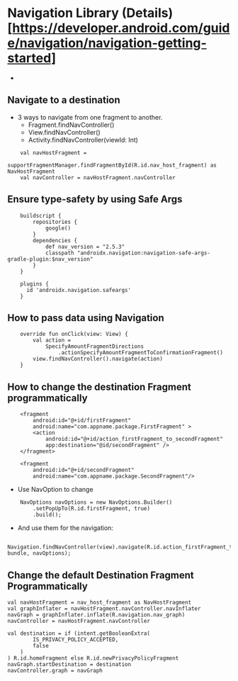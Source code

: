 # Navigation Library (Details)[https://developer.android.com/guide/navigation/navigation-getting-started]
- 

## Navigate to a destination

- 3 ways to navigate from one fragment to another.
    - Fragment.findNavController()
    - View.findNavController()
    - Activity.findNavController(viewId: Int)

```
    val navHostFragment =
            supportFragmentManager.findFragmentById(R.id.nav_host_fragment) as NavHostFragment
    val navController = navHostFragment.navController
```

## Ensure type-safety by using Safe Args

```
    buildscript {
        repositories {
            google()
        }
        dependencies {
            def nav_version = "2.5.3"
            classpath "androidx.navigation:navigation-safe-args-gradle-plugin:$nav_version"
        }
    }
```

```
    plugins {
      id 'androidx.navigation.safeargs'
    }
```

## How to pass data using Navigation

```
    override fun onClick(view: View) {
        val action =
            SpecifyAmountFragmentDirections
                .actionSpecifyAmountFragmentToConfirmationFragment()
        view.findNavController().navigate(action)
    }
```

## How to change the destination Fragment programmatically

```
    <fragment
        android:id="@+id/firstFragment"
        android:name="com.appname.package.FirstFragment" >
        <action
            android:id="@+id/action_firstFragment_to_secondFragment"
            app:destination="@id/secondFragment" /> 
    </fragment>
    
    <fragment
        android:id="@+id/secondFragment"
        android:name="com.appname.package.SecondFragment"/>
```

- Use NavOption to change

```
    NavOptions navOptions = new NavOptions.Builder()
        .setPopUpTo(R.id.firstFragment, true)
        .build();
```        

- And use them for the navigation:

```
    Navigation.findNavController(view).navigate(R.id.action_firstFragment_to_secondFragment, bundle, navOptions);
```

## Change the default Destination Fragment Programmatically

```
val navHostFragment = nav_host_fragment as NavHostFragment
val graphInflater = navHostFragment.navController.navInflater
navGraph = graphInflater.inflate(R.navigation.nav_graph)
navController = navHostFragment.navController

val destination = if (intent.getBooleanExtra(
        IS_PRIVACY_POLICY_ACCEPTED,
        false
    )
) R.id.homeFragment else R.id.newPrivacyPolicyFragment
navGraph.startDestination = destination
navController.graph = navGraph
```
